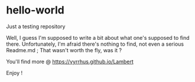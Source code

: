 # hello-world
Just a testing repository

Well, I guess I'm supposed to write a bit about what one's supposed to find there.
Unfortunately, I'm afraid there's nothing to find, not even a serious Readme.md ; That wasn't worth the fly, was it ?

You'll find more @ https://vyrrhus.github.io/Lambert

Enjoy !
